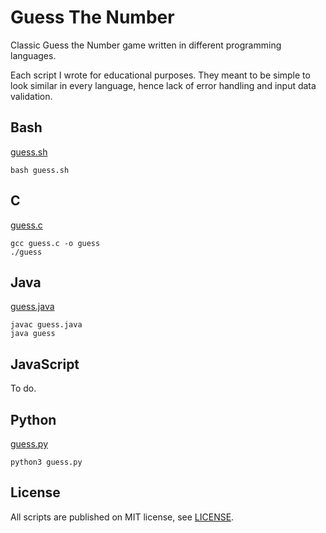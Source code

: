 # Guess The Number

Classic Guess the Number game written in different programming languages.

Each script I wrote for educational purposes. They meant to be simple to look similar in every language, hence lack of error handling and input data validation.

## Bash

[guess.sh](guess.sh)

```
bash guess.sh
```

## C

[guess.c](guess.c)

```
gcc guess.c -o guess
./guess
```

## Java

[guess.java](guess.java)

```
javac guess.java
java guess
```

## JavaScript

To do.

## Python

[guess.py](guess.py)

```
python3 guess.py
```

## License

All scripts are published on MIT license, see [LICENSE](LICENSE).
